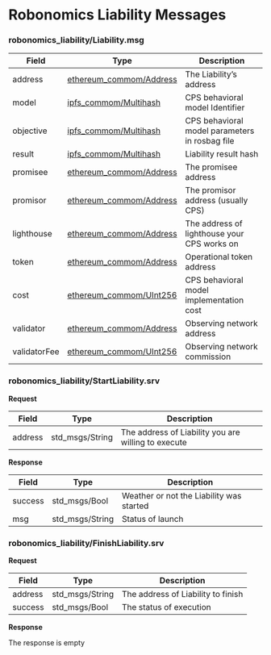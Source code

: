 Robonomics Liability Messages
=============================

### robonomics_liability/Liability.msg

| Field         | Type                      | Description                                       |
|-------------- |-------------------------  |------------------------------------------------   |
| address       | [ethereum_commom/Address](ethereum_common_msgs.md#ethereum_commonaddressmsg)   | The Liability’s address                           |
| model         | [ipfs_commom/Multihash](ipfs_common_msgs.md#ipfs_commonmultihashmsg)     | CPS behavioral model Identifier                   |
| objective     | [ipfs_commom/Multihash](ipfs_common_msgs.md#ipfs_commonmultihashmsg)     | CPS behavioral model parameters in rosbag file    |
| result        | [ipfs_commom/Multihash](ipfs_common_msgs.md#ipfs_commonmultihashmsg)     | Liability result hash                             |
| promisee      | [ethereum_commom/Address](ethereum_common_msgs.md#ethereum_commonaddressmsg)   | The promisee address                              |
| promisor      | [ethereum_commom/Address](ethereum_common_msgs.md#ethereum_commonaddressmsg)   | The promisor address (usually CPS)                |
| lighthouse    | [ethereum_commom/Address](ethereum_common_msgs.md#ethereum_commonaddressmsg)   | The address of lighthouse your CPS works on       |
| token         | [ethereum_commom/Address](ethereum_common_msgs.md#ethereum_commonaddressmsg)   | Operational token address                         |
| cost          | [ethereum_commom/UInt256](ethereum_common_msgs.md#ethereum_commonuint256msg)   | CPS behavioral model implementation cost          |
| validator     | [ethereum_commom/Address](ethereum_common_msgs.md#ethereum_commonaddressmsg)   | Observing network address                         |
| validatorFee  | [ethereum_commom/UInt256](ethereum_common_msgs.md#ethereum_commonuint256msg)   | Observing network commission                      |

### robonomics_liability/StartLiability.srv

**Request**

| Field     | Type              | Description                                           |
|---------  |-----------------  |-----------------------------------------------------  |
| address   | std_msgs/String   | The address of Liability you are willing to execute   |

**Response**

| Field     | Type              | Description                               |
|---------  |-----------------  |------------------------------------------ |
| success   | std_msgs/Bool     | Weather or not the Liability was started  |
| msg       | std_msgs/String   | Status of launch                          |

### robonomics_liability/FinishLiability.srv

**Request**

| Field     | Type              | Description                           |
|---------  |-----------------  |------------------------------------   |
| address   | std_msgs/String   | The address of Liability to finish    |
| success   | std_msgs/Bool     | The status of execution               |

**Response**

The response is empty

